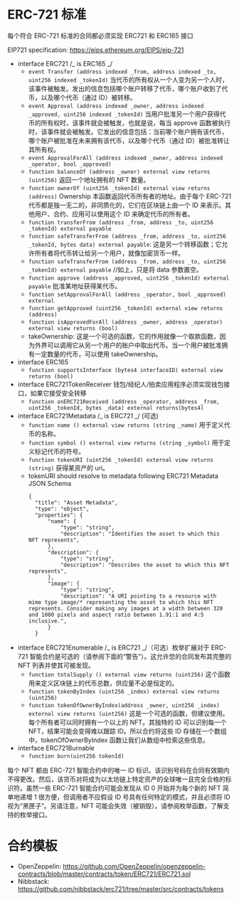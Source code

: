# ERC-721 标准

每个符合 ERC-721 标准的合同都必须实现 ERC721 和 ERC165 接口

EIP721 specification: https://eips.ethereum.org/EIPS/eip-721

- interface ERC721 /_ is ERC165 _/
  - `event Transfer (address indexed _from, address indexed _to, uint256 indexed _tokenId)` 当代币的所有权从一个人变为另一个人时，该事件被触发。发出的信息包括哪个账户转移了代币，哪个账户收到了代币，以及哪个代币（通过 ID）被转移。
  - `event Approval (address indexed _owner, address indexed _approved, uint256 indexed _tokenId)` 当用户批准另一个用户获得代币的所有权时，该事件就会被触发，也就是说，每当 approve 函数被执行时，该事件就会被触发。它发出的信息包括：当前哪个账户拥有该代币，哪个账户被批准在未来拥有该代币，以及哪个代币（通过 ID）被批准转让其所有权。
  - `event ApprovalForAll (address indexed _owner, address indexed _operator, bool _approved)`
  - `function balanceOf (address _owner) external view returns (uint256)` 返回一个地址拥有的 NFT 数量。
  - `function ownerOf (uint256 _tokenId) external view returns (address)` Ownership 本函数返回代币所有者的地址。由于每个 ERC-721 代币都是独一无二的，非同质化的，它们在区块链上由一个 ID 来表示。其他用户、合约、应用可以使用这个 ID 来确定代币的所有者。
  - `function transferFrom (address _from, address _to, uint256 _tokenId) external payable`
  - `function safeTransferFrom (address _from, address _to, uint256 _tokenId, bytes data) external payable`: 这是另一个转移函数；它允许所有者将代币转让给另一个用户，就像加密货币一样。
  - `function safeTransferFrom (address _from, address _to, uint256 _tokenId) external payable` //如上，只是将 data 参数置空。
  - `function approve (address _approved, uint256 _tokenId) external payable` 批准某地址获得某代币。
  - `function setApprovalForAll (address _operator, bool _approved) external`
  - `function getApproved (uint256 _tokenId) external view returns (address)`
  - `function isApprovedForAll (address _owner, address _operator) external view returns (bool)`
  - takeOwnership: 这是一个可选的函数，它的作用就像一个取款函数，因为外界可以调用它从另一个用户的账户中取出代币。当一个用户被批准拥有一定数量的代币，可以使用 takeOwnership。
- interface ERC165
  - `function supportsInterface (bytes4 interfaceID) external view returns (bool)`
- interface ERC721TokenReceiver 钱包/经纪人/拍卖应用程序必须实现钱包接口，如果它接受安全转移
  - `function onERC721Received (address _operator, address _from, uint256 _tokenId, bytes _data) external returns(bytes4)`
- interface ERC721Metadata /_ is ERC721 _/ (可选)
  - `function name () external view returns (string _name)` 用于定义代币的名称。
  - `function symbol () external view returns (string _symbol)` 用于定义标记代币的符号。
  - `function tokenURI (uint256 _tokenId) external view returns (string)` 获得某资产的 uri。
  - tokenURI should resolve to metadata following ERC721 Metadata JSON Schema
    ```
    {
      "title": "Asset Metadata",
      "type": "object",
      "properties": {
          "name": {
              "type": "string",
              "description": "Identifies the asset to which this NFT represents",
          },
          "description": {
              "type": "string",
              "description": "Describes the asset to which this NFT represents",
          },
          "image": {
              "type": "string",
              "description": "A URI pointing to a resource with mime type image/* representing the asset to which this NFT represents. Consider making any images at a width between 320 and 1080 pixels and aspect ratio between 1.91:1 and 4:5 inclusive.",
          }
      }
    ```
- interface ERC721Enumerable /_ is ERC721 _/（可选）枚举扩展对于 ERC-721 智能合约是可选的（请参阅下面的“警告”）。这允许您的合同发布其完整的 NFT 列表并使其可被发现。
  - `function totalSupply () external view returns (uint256)` 这个函数用来定义区块链上的代币总数，供应量不必是恒定的。
  - `function tokenByIndex (uint256 _index) external view returns (uint256)`
  - `function tokenOfOwnerByIndex(address _owner, uint256 _index) external view returns (uint256)` 这是一个可选的函数，但建议使用。每个所有者可以同时拥有一个以上的 NFT。其独特的 ID 可以识别每一个 NFT，结果可能会变得难以跟踪 ID。所以合约将这些 ID 存储在一个数组中，tokenOfOwnerByIndex 函数让我们从数组中检索这些信息。
- interface ERC721Burnable
  - `function burn(uint256 tokenId)`

每个 NFT 都由 ERC-721 智能合约中的唯一 ID 标识。该识别号码在合同有效期内不得更改。然后，该货币对将成为以太坊链上特定资产的全球唯一且完全合格的标识符。虽然一些 ERC-721 智能合约可能会发现从 ID 0 开始并为每个新的 NFT 简单地递增 1 很方便，但调用者不应假设 ID 号具有任何特定的模式，并且必须将 ID 视为“黑匣子”。另请注意，NFT 可能会失效（被销毁）。请参阅枚举函数，了解支持的枚举接口。

# 合约模板

- OpenZeppelin: <https://github.com/OpenZeppelin/openzeppelin-contracts/blob/master/contracts/token/ERC721/ERC721.sol>
- Nibbstack: <https://github.com/nibbstack/erc721/tree/master/src/contracts/tokens>
